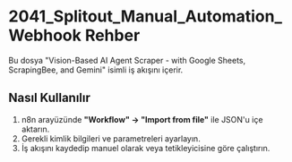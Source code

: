 # 2041_Splitout_Manual_Automation_Webhook Rehber

Bu dosya "Vision-Based AI Agent Scraper - with Google Sheets, ScrapingBee, and Gemini" isimli iş akışını içerir.

## Nasıl Kullanılır
1. n8n arayüzünde **"Workflow" → "Import from file"** ile JSON'u içe aktarın.
2. Gerekli kimlik bilgileri ve parametreleri ayarlayın.
3. İş akışını kaydedip manuel olarak veya tetikleyicisine göre çalıştırın.
